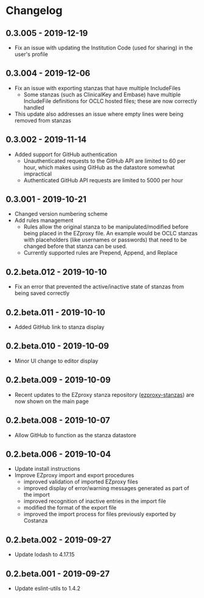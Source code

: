 # Changelog

## 0.3.005 - 2019-12-19

- Fix an issue with updating the Institution Code (used for sharing) in the user's profile

## 0.3.004 - 2019-12-06

- Fix an issue with exporting stanzas that have multiple IncludeFiles
  - Some stanzas (such as ClinicalKey and Embase) have multiple IncludeFile definitions for OCLC hosted files;
    these are now correctly handled
- This update also addresses an issue where empty lines were being removed from stanzas

## 0.3.002 - 2019-11-14

- Added support for GitHub authentication
  - Unauthenticated requests to the GitHub API are limited to 60 per hour, which makes using GitHub as the datastore
    somewhat impractical
  - Authenticated GitHub API requests are limited to 5000 per hour

## 0.3.001 - 2019-10-21

- Changed version numbering scheme
- Add rules management
  - Rules allow the original stanza to be manipulated/modified before being placed in the EZproxy
    file. An example would be OCLC stanzas with placeholders (like usernames or passwords)
    that need to be changed before that stanza can be used.
  - Currently supported rules are Prepend, Append, and Replace

## 0.2.beta.012 - 2019-10-10

- Fix an error that prevented the active/inactive state of stanzas from being saved correctly

## 0.2.beta.011 - 2019-10-10

- Added GitHub link to stanza display

## 0.2.beta.010 - 2019-10-09

- Minor UI change to editor display

## 0.2.beta.009 - 2019-10-09

- Recent updates to the EZproxy stanza repository
  ([ezproxy-stanzas](https://github.com/usask-library/ezproxy-stanzas)) are now shown on the
  main page

## 0.2.beta.008 - 2019-10-07

- Allow GitHub to function as the stanza datastore

## 0.2.beta.006 - 2019-10-04

- Update install instructions
- Improve EZproxy import and export procedures
  - improved validation of imported EZproxy files
  - improved display of error/warning messages generated as part of the import
  - improved recognition of inactive entries in the import file
  - modified the format of the export file
  - improved the import process for files previously exported by Costanza

## 0.2.beta.002 - 2019-09-27

- Update lodash to 4.17.15

## 0.2.beta.001 - 2019-09-27

- Update eslint-utils to 1.4.2

